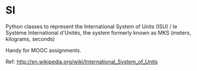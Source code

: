 SI
==

Python classes to represent the International System of Units (ISU) / le Système International d'Unités, the system formerly known as MKS (meters, kilograms, seconds)

Handy for MOOC assignments.

Ref:
  http://en.wikipedia.org/wiki/International_System_of_Units
  
